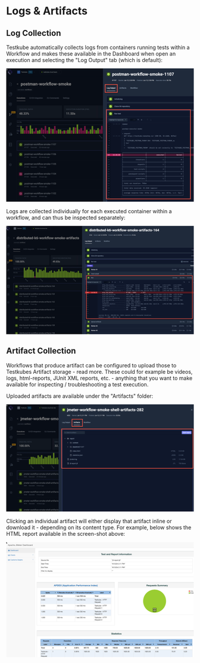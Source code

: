 # Logs & Artifacts

## Log Collection

Testkube automatically collects logs from containers running tests within a Workflow and makes these available in
the Dashboard when open an execution and selecting the "Log Output" tab (which is default):

![Workflow Log output](../img/workflows-log-output.png)

Logs are collected individually for each executed container within a workflow, and can thus be inspected separately:

![Workflow Multi-log output](../img/workflows-multilog-output.png)

## Artifact Collection

Workflows that produce artifact can be configured to upload those to Testkubes Artifact storage - read more. These 
could for example be videos, logs, html-reports, JUnit XML reports, etc. - anything that you want to make available
for inspecting / troubleshooting a test execution. 

Uploaded artifacts are available under the "Artifacts" folder:

![Workflow Artifacts](../img/workflows-artifacts-tab.png)

Clicking an individual artifact will either display that artifact inline or download it - depending on its content type.
For example, below shows the HTML report available in the screen-shot above:

![Rendered Workflow HTLM Artifact](../img/workflows-htlm-artifact.png)






